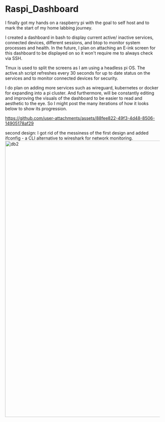 # Raspi_Dashboard

I finally got my hands on a raspberry pi with the goal to self host and to mark the start of my home labbing journey.

I created a dashboard in bash to display current active/ inactive services, connected devices, different sessions, and btop to monitor system processes and health. In the future, I plan on attaching an E-ink screen for this dashboard to be displayed on so it won't require me to always check via SSH.

Tmux is used to split the screens as I am using a headless pi OS. The active.sh script refreshes every 30 seconds for up to date status on the services and to monitor connected devices for security.

I do plan on adding more services such as wireguard, kubernetes or docker for expanding into a pi cluster. And furthermore, will be constantly editing and improving the visuals of the dashboard to be easier to read and aesthetic to the eye. So I might post the many iterations of how it looks below to show its progression.




https://github.com/user-attachments/assets/88fee822-49f3-4d48-8506-14905178af29



second design:
I got rid of the messiness of the first design and added ifconfig - a CLI alternative to wireshark for network monitoring.
<img width="1440" height="900" alt="db2" src="https://github.com/user-attachments/assets/d4d220e2-940e-43bd-b1b7-0b9014fdbc52" />

